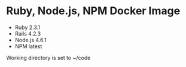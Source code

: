 # Ruby, Node.js, NPM Docker Image

* Ruby 2.3.1
* Rails 4.2.3
* Node.js 4.6.1
* NPM latest

Working directory is set to ~/code
